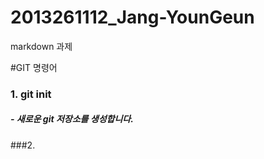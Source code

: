 # 2013261112_Jang-YounGeun
markdown 과제

#GIT 명령어

### 1. git init 
##### - 새로운 git 저장소를 생성합니다.

###2. 
